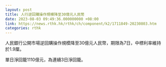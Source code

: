 ```yaml
---
layout: post
title: 人行逆回購操作規模降至30億元人民幣
date: 2023-08-03 09:49:36.000000000 +08:00
link: https://news.rthk.hk/rthk/ch/component/k2/1711849-20230803.htm
categories: rthk
---
```


人民銀行公開市場逆回購操作規模降至30億元人民幣，期限為7日，中標利率維持於1.9厘。

單日淨回籠1110億元，為連續3日淨回籠。

